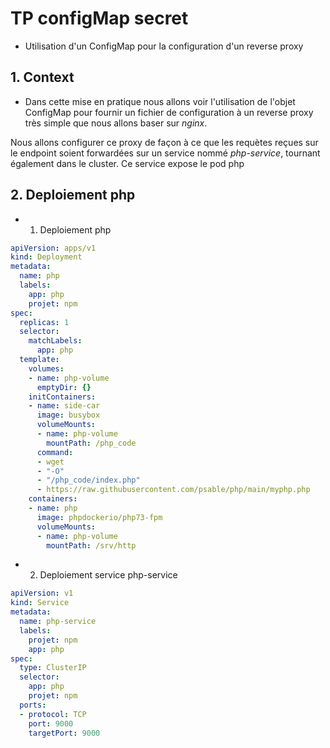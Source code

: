 # TP configMap secret


- Utilisation d'un ConfigMap pour la configuration d'un reverse proxy

## 1. Context

- Dans cette mise en pratique nous allons voir l'utilisation de l'objet ConfigMap pour fournir un fichier de configuration à un reverse proxy très simple que nous allons baser sur *nginx*.

Nous allons configurer ce proxy de façon à ce que les requètes reçues sur le endpoint  soient forwardées sur un service nommé *php-service*, tournant également dans le cluster. Ce service expose le pod php

## 2. Deploiement php

- 1. Deploiement php

```yaml
apiVersion: apps/v1
kind: Deployment
metadata:
  name: php
  labels:
    app: php
    projet: npm
spec:
  replicas: 1
  selector:
    matchLabels:
      app: php
  template:
    volumes:
    - name: php-volume
      emptyDir: {}
    initContainers:
    - name: side-car
      image: busybox
      volumeMounts:
      - name: php-volume
        mountPath: /php_code
      command:
      - wget
      - "-O"
      - "/php_code/index.php"
      - https://raw.githubusercontent.com/psable/php/main/myphp.php
    containers:
    - name: php
      image: phpdockerio/php73-fpm
      volumeMounts:
      - name: php-volume
        mountPath: /srv/http
```

- 2. Deploiement service php-service

```yaml
apiVersion: v1
kind: Service
metadata:
  name: php-service
  labels:
    projet: npm
    app: php
spec:
  type: ClusterIP
  selector:
    app: php
    projet: npm
  ports:
  - protocol: TCP
    port: 9000
    targetPort: 9000
```
